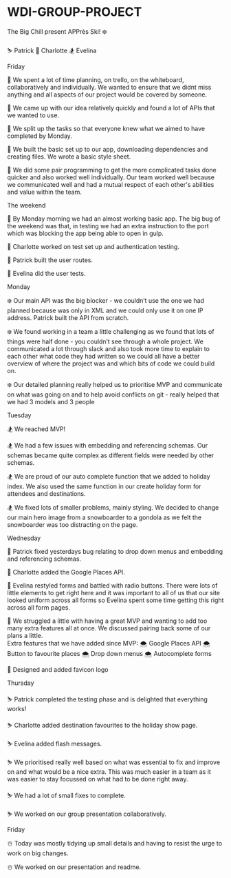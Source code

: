 # WDI-GROUP-PROJECT

The Big Chill present APPrès Ski! ❄️

⛷ Patrick
🎿 Charlotte
🏂 Evelina

Friday

🚡 We spent a lot of time planning, on trello, on the whiteboard, collaboratively and individually.  We wanted to ensure that we didnt miss anything and all aspects of our project would be covered by someone.

🚡 We came up with our idea relatively quickly and found a lot of APIs that we wanted to use.

🚡 We split up the tasks so that everyone knew what we aimed to have completed by Monday.

🚡 We built the basic set up to our app, downloading dependencies and creating files. We wrote a basic style sheet.

🚡 We did some pair programming to get the more complicated tasks done quicker and also worked well individually. Our team worked well because we communicated well and had a mutual respect of each other's abilities and value within the team.


The weekend

🗻 By Monday morning we had an almost working basic app. The big bug of the weekend was that, in testing we had an extra instruction to the port which was blocking the app being able to open in gulp.

🗻 Charlotte worked on test set up and authentication testing.

🗻 Patrick built the user routes.

🗻 Evelina did the user tests.


Monday

❄️ Our main API was the big blocker - we couldn’t use the one we had planned because was only in XML and we could only use it on one IP address. Patrick built the API from scratch.

❄️ We found working in a team a little challenging as we found that lots of things were half done - you couldn’t see through a whole project. We communicated a lot through slack and also took more time to explain to each other what code they had written so we could all have a better overview of where the project was and which bits of code we could build on.

❄️ Our detailed planning really helped us to prioritise MVP and communicate on what was going on and to help avoid conflicts on git - really helped that we had 3 models and 3 people


Tuesday

🏂 We reached MVP!

🏂 We had a few issues with embedding and referencing schemas. Our schemas became quite complex as different fields were needed by other schemas.  

🏂 We are proud of our auto complete function that we added to holiday index. We also used the same function in our create holiday form for attendees and destinations.

🏂 We fixed lots of smaller problems, mainly styling.  We decided to change our main hero image from a snowboarder to a gondola as we felt the snowboarder was too distracting on the page.


Wednesday

🎿 Patrick fixed yesterdays bug relating to drop down menus and embedding and referencing schemas.

🎿 Charlotte added the Google Places API.

🎿 Evelina restyled forms and battled with radio buttons. There were lots of little elements to get right here and it was important to all of us that our site looked uniform across all forms so Evelina spent some time getting this right across all form pages.

🎿 We struggled a little with having a great MVP and wanting to add too many extra features all at once. We discussed pairing back some of our plans a little.  
Extra features that we have added since MVP:
    🌨 Google Places API
    🌨 Button to favourite places
    🌨 Drop down menus
    🌨 Autocomplete forms

🎿 Designed and added favicon logo


Thursday

⛷ Patrick completed the testing phase and is delighted that everything works!

⛷ Charlotte added destination favourites to the holiday show page.

⛷ Evelina added flash messages.

⛷ We prioritised really well based on what was essential to fix and improve on and what would be a nice extra. This was much easier in a team as it was easier to stay focussed on what had to be done right away.

⛷ We had a lot of small fixes to complete.

⛷ We worked on our group presentation collaboratively.


Friday

☃️ Today was mostly tidying up small details and having to resist the urge to work on big changes.

☃️ We worked on our presentation and readme.
